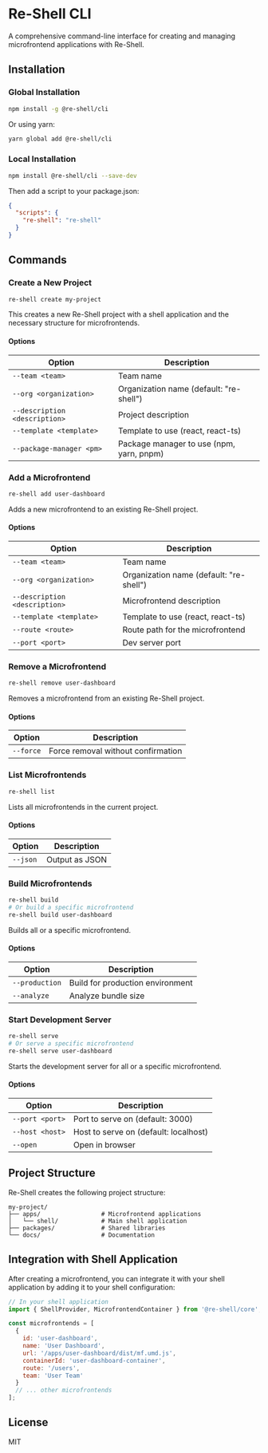 # Re-Shell CLI

A comprehensive command-line interface for creating and managing microfrontend applications with Re-Shell.

## Installation

### Global Installation

```bash
npm install -g @re-shell/cli
```

Or using yarn:

```bash
yarn global add @re-shell/cli
```

### Local Installation

```bash
npm install @re-shell/cli --save-dev
```

Then add a script to your package.json:

```json
{
  "scripts": {
    "re-shell": "re-shell"
  }
}
```

## Commands

### Create a New Project

```bash
re-shell create my-project
```

This creates a new Re-Shell project with a shell application and the necessary structure for microfrontends.

#### Options

| Option | Description |
|--------|-------------|
| `--team <team>` | Team name |
| `--org <organization>` | Organization name (default: "re-shell") |
| `--description <description>` | Project description |
| `--template <template>` | Template to use (react, react-ts) |
| `--package-manager <pm>` | Package manager to use (npm, yarn, pnpm) |

### Add a Microfrontend

```bash
re-shell add user-dashboard
```

Adds a new microfrontend to an existing Re-Shell project.

#### Options

| Option | Description |
|--------|-------------|
| `--team <team>` | Team name |
| `--org <organization>` | Organization name (default: "re-shell") |
| `--description <description>` | Microfrontend description |
| `--template <template>` | Template to use (react, react-ts) |
| `--route <route>` | Route path for the microfrontend |
| `--port <port>` | Dev server port |

### Remove a Microfrontend

```bash
re-shell remove user-dashboard
```

Removes a microfrontend from an existing Re-Shell project.

#### Options

| Option | Description |
|--------|-------------|
| `--force` | Force removal without confirmation |

### List Microfrontends

```bash
re-shell list
```

Lists all microfrontends in the current project.

#### Options

| Option | Description |
|--------|-------------|
| `--json` | Output as JSON |

### Build Microfrontends

```bash
re-shell build
# Or build a specific microfrontend
re-shell build user-dashboard
```

Builds all or a specific microfrontend.

#### Options

| Option | Description |
|--------|-------------|
| `--production` | Build for production environment |
| `--analyze` | Analyze bundle size |

### Start Development Server

```bash
re-shell serve
# Or serve a specific microfrontend
re-shell serve user-dashboard
```

Starts the development server for all or a specific microfrontend.

#### Options

| Option | Description |
|--------|-------------|
| `--port <port>` | Port to serve on (default: 3000) |
| `--host <host>` | Host to serve on (default: localhost) |
| `--open` | Open in browser |

## Project Structure

Re-Shell creates the following project structure:

```
my-project/
├── apps/                 # Microfrontend applications
│   └── shell/            # Main shell application
├── packages/             # Shared libraries
└── docs/                 # Documentation
```

## Integration with Shell Application

After creating a microfrontend, you can integrate it with your shell application by adding it to your shell configuration:

```javascript
// In your shell application
import { ShellProvider, MicrofrontendContainer } from '@re-shell/core';

const microfrontends = [
  {
    id: 'user-dashboard',
    name: 'User Dashboard',
    url: '/apps/user-dashboard/dist/mf.umd.js',
    containerId: 'user-dashboard-container',
    route: '/users',
    team: 'User Team'
  }
  // ... other microfrontends
];
```

## License

MIT
